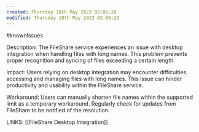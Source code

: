 ```yaml
---
created: Thursday 18th May 2023 02:05:28
modified: Thursday 18th May 2023 02:08:23
---
```

#knownIssues 

Description: The FileShare service experiences an issue with desktop integration when handling files with long names. This problem prevents proper recognition and syncing of files exceeding a certain length.

Impact: Users relying on desktop integration may encounter difficulties accessing and managing files with long names. This issue can hinder productivity and usability within the FileShare service.

Workaround: Users can manually shorten file names within the supported limit as a temporary workaround. Regularly check for updates from FileShare to be notified of the resolution.

LINKS:
[[FileShare Desktop Integration]]